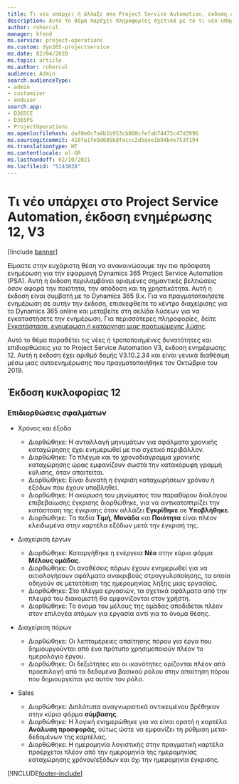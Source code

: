 ```yaml
---
title: Τι νέο υπάρχει ή άλλαξε στο Project Service Automation, έκδοση ενημέρωσης 12, V3
description: Αυτό το θέμα παρέχει πληροφορίες σχετικά με το τι νέο υπάρχει Project Service Automation, έκδοση ενημέρωσης 12, V3.
author: ruhercul
manager: kfend
ms.service: project-operations
ms.custom: dyn365-projectservice
ms.date: 02/04/2020
ms.topic: article
ms.author: ruhercul
audience: Admin
search.audienceType:
- admin
- customizer
- enduser
search.app:
- D365CE
- D365PS
- ProjectOperations
ms.openlocfilehash: daf0e6c7a4b1b953cb808cfefab74475c47d3996
ms.sourcegitcommit: 418fa1fe9d605b8faccc2d5dee1b04b4e753f194
ms.translationtype: HT
ms.contentlocale: el-GR
ms.lasthandoff: 02/10/2021
ms.locfileid: "5143828"
---
```

# <a name="project-service-automation-update-release-12-v3"></a>Τι νέο υπάρχει στο Project Service Automation, έκδοση ενημέρωσης 12, V3

[!include [banner](../includes/psa-now-project-operations.md)]

Είμαστε στην ευχάριστη θέση να ανακοινώσουμε την πιο πρόσφατη ενημέρωση για την εφαρμογή Dynamics 365 Project Service Automation (PSA). Αυτή η έκδοση περιλαμβάνει ορισμένες σημαντικές βελτιώσεις όσον αφορά την ποιότητα, την απόδοση και τη χρηστικότητα. Αυτή η έκδοση είναι συμβατή με το Dynamics 365 9.x. Για να πραγματοποιήσετε ενημέρωση σε αυτήν την έκδοση, επισκεφθείτε το κέντρο διαχείρισης για το Dynamics 365 online και μεταβείτε στη σελίδα λύσεων για να εγκαταστήσετε την ενημέρωση. Για περισσότερες πληροφορίες, δείτε [Εγκατάσταση, ενημέρωση ή κατάργηση μιας προτιμώμενης λύσης](https://docs.microsoft.com/power-platform/admin/install-remove-preferred-solution).

Αυτό το θέμα παραθέτει τις νέες ή τροποποιημένες δυνατότητες και επιδιορθώσεις για το Project Service Automation V3, έκδοση ενημέρωσης 12. Αυτή η έκδοση έχει αριθμό δομής V3.10.2.34 και είναι γενικά διαθέσιμη μέσω μιας αυτοενημέρωσης που πραγματοποιήθηκε τον Οκτώβριο του 2019.

## <a name="update-release-12"></a>Έκδοση κυκλοφορίας 12

### <a name="bug-fixes"></a>Επιδιορθώσεις σφαλμάτων

- Χρόνος και έξοδα

    - Διορθώθηκε: Η ανταλλαγή μηνυμάτων για σφάλματα χρονικής καταχώρησης έχει ενημερωθεί με πιο σχετικό περιβάλλον.
    - Διορθώθηκε: Το πλέγμα και το χρονοδιάγραμμα χρονικής καταχώρησης ώρας εμφανίζουν σωστά την κατακόρυφη γραμμή κύλισης, όταν απαιτείται.
    - Διορθώθηκε: Είναι δυνατή η έγκριση καταχωρήσεων χρόνου ή εξόδων που έχουν υποβληθεί.
    - Διορθώθηκε: Η ακύρωση του μηνύματος του παραθύρου διαλόγου επιβεβαίωσης έγκρισης διορθώθηκε, για να αντικατοπτρίζει την κατάσταση της έγκρισης όταν αλλάζει **Εγκρίθηκε** σε **Υποβλήθηκε**.
    - Διορθώθηκε: Τα πεδία **Τιμή**, **Μονάδα** και **Ποιότητα** είναι πλέον κλειδωμένα στην καρτέλα εξόδων μετά την έγκρισή της.

- Διαχείριση έργων

    - Διορθώθηκε: Καταργήθηκε η ενέργεια **Νέο** στην κύρια φόρμα  **Μέλους ομάδας**.
    - Διορθώθηκε: Οι αναθέσεις πόρων έχουν ενημερωθεί για να αιτιολογήσουν σφάλματα ανακριβούς στρογγυλοποίησης, τα οποία οδηγούν σε μετατόπιση της ημερομηνίας λήξης μιας εργασίας.
    - Διορθώθηκε: Στο πλέγμα εργασιών, τα σχετικά σφάλματα από την πλευρά του διακομιστή θα εμφανίζονται στον χρήστη.
    - Διορθώθηκε: Το όνομα του μέλους της ομάδας αποδίδεται πλέον στον επιλογέα ατόμων για εργασία αντί για το όνομα θέσης.

- Διαχείριση πόρων

    - Διορθώθηκε: Οι λεπτομέρειες απαίτησης πόρου για έργα που δημιουργούνται από ένα πρότυπο χρησιμοποιούν πλέον το ημερολόγιο έργου.
    - Διορθώθηκε: Οι δεξιότητες και οι ικανότητες ορίζονται πλέον από προεπιλογή από τα δεδομένα βασικού ρόλου στην απαίτηση πόρου που δημιουργείται για αυτόν τον ρόλο.

- Sales

    - Διορθώθηκε: Διπλότυπα αναγνωριστικά αντικειμένου βρέθηκαν στην κύρια φόρμα **σύμβασης**.
    - Διορθώθηκε: Η λογική ενημερώθηκε για να είναι ορατή η καρτέλα **Ανάλυση προσφοράς**, ούτως ώστε να εμφανίζει τη ρύθμιση μετα-δεδομένων της καρτέλας.
    - Διορθώθηκε: Η ημερομηνία λογιστικής στην πραγματική καρτέλα προέρχεται πλέον από την ημερομηνία της ημερομηνίας καταχώρησης χρόνου/εξόδων και όχι την ημερομηνία έγκρισης.


[!INCLUDE[footer-include](../includes/footer-banner.md)]